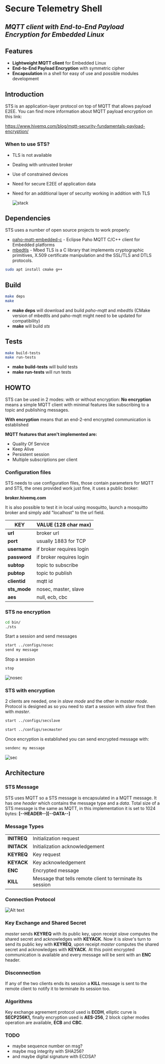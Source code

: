 # **Secure Telemetry Shell**
## *MQTT client with End-to-End Payload Encryption for Embedded Linux*

## **Features**

- **Lightweight MQTT client** for Embedded Linux
- **End-to-End Payload Encryption** with symmetric cipher
- **Encapsulation** in a shell for easy of use and possible modules development

## **Introduction**

STS is an application-layer protocol on top of MQTT that allows payload E2EE. 
You can find more information about MQTT payload encryption on this link:

https://www.hivemq.com/blog/mqtt-security-fundamentals-payload-encryption/

### **When to use STS?**
- TLS is not available
- Dealing with untrusted broker
- Use of constrained devices
- Need for secure E2EE of application data
- Need for an additional layer of security working in addition with TLS

    ![](doc/img/archi.png?raw=true "stack")

## **Dependencies**

STS uses a number of open source projects to work properly:

- [paho-mqtt-embedded-c](https://github.com/eclipse/paho.mqtt.embedded-c) - 
    Eclipse Paho MQTT C/C++ client for Embedded platforms
- [mbedtls](https://github.com/ARMmbed/mbedtls) - Mbed TLS is a C library that 
    implements cryptographic primitives, X.509 certificate manipulation and the 
    SSL/TLS and DTLS protocols.

```sh
sudo apt install cmake g++
```

## **Build**

```sh
make deps
make
```
- **make deps** will download and build *paho-mqtt* and *mbedtls* (CMake version of mbedtls and paho-mqtt might need to be updated for compatibility)
- **make** will build *sts*

## **Tests**

```sh
make build-tests
make run-tests
```
- **make build-tests** will build tests
- **make run-tests** will run tests

## **HOWTO**
STS can be used in 2 modes: with or without encryption: 
**No encryption** means a simple MQTT client with minimal features like 
subscribing to a topic and publishing messages. 

**With encryption** means that an end-2-end encrypted communication is
established

**MQTT features that aren't implemented are:**
- Quality Of Service
- Keep Alive
- Persistent session
- Multiple subscriptions per client

### Configuration files
STS needs to use configuration files, those contain parameters for MQTT and STS, 
the ones provided work just fine, it uses a public broker: 

**broker.hivemq.com**

It is also possible to test it in local using mosquitto, launch a mosquitto broker
and simply add "localhost" to the url field.

| KEY  | VALUE (128 char max)| 
| ------------- | ------------- |
| **url**  | broker url  |
| **port**  | usually 1883 for TCP  |
| **username**  | if broker requires login  |
| **password**  | if broker requires login  |
| **subtop**  | topic to subscribe  |
| **pubtop**  | topic to publish  |
| **clientid**  | mqtt id  |
| **sts_mode**  | nosec, master, slave  |
| **aes**  | null, ecb, cbc  |

### STS no encryption
```sh
cd bin/
./sts
```
Start a session and send messages
```sh
start ../configs/nosec
send my message
```
Stop a session
```sh
stop
```
![](doc/img/nosec.png?raw=true "nosec")
### STS with encryption
2 clients are needed, one in *slave mode* and the other in *master mode*. 
Protocol is designed as so you need to start a session with *slave* first then 
with *master*.
```sh
start ../configs/secslave
```
```sh
start ../configs/secmaster
```
Once encryption is established you can send encrypted message with:
```sh
sendenc my message
```
![](doc/img/sec.png?raw=true "sec")

## **Architecture**
### STS Message
STS uses MQTT so a STS message is encapsulated in a MQTT message. It has one 
*header* which contains the message type and a *data*. Total size of a STS 
message is the same as MQTT, in this implementation it is set to 1024 bytes:
**[--HEADER--][--DATA--]**

### Message Types
|   | | 
| ------------- | ------------- |
| **INITREQ** | Initialization request |
| **INITACK**  | Initialization acknowledgement |
| **KEYREQ**  | Key request |
| **KEYACK**  | Key acknowledgement  |
| **ENC**  | Encrypted message  |
| **KILL**  | Message that tells remote client to terminate its session  |

### Connection Protocol
![Alt text](doc/img/connection_protocol.png?raw=true "conn")

### Key Exchange and Shared Secret
*master* sends **KEYREQ** with its public key, upon receipt *slave* computes the 
shared secret and acknowledges with **KEYACK**. Now it is *slave*'s turn to send 
its public key with **KEYREQ**, upon receipt *master* computes the shared secret 
and acknowledges with **KEYACK**. At this point encrypted communication is 
available and every message will be sent with an **ENC** header.

### Disconnection
If any of the two clients ends its session a **KILL** message is sent to 
the remote client to notify it to terminate its session too.

### Algorithms
Key exchange agreement protocol used is **ECDH**, elliptic curve is 
**SECP256K1,** finally encryption used is **AES-256**, 2 block cipher modes 
operation are available, **ECB** and **CBC**.

### TODO
- maybe sequence number on msg?
- maybe msg integrity with SHA256?
- and maybe digital signature with ECDSA?
